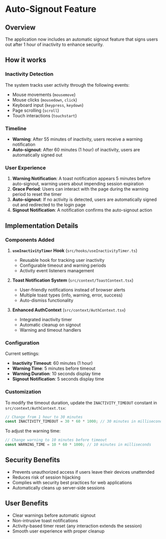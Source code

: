# Auto-Signout Feature

## Overview

The application now includes an automatic signout feature that signs users out after 1 hour of inactivity to enhance security.

## How it works

### Inactivity Detection

The system tracks user activity through the following events:

- Mouse movements (`mousemove`)
- Mouse clicks (`mousedown`, `click`)
- Keyboard input (`keypress`, `keydown`)
- Page scrolling (`scroll`)
- Touch interactions (`touchstart`)

### Timeline

- **Warning**: After 55 minutes of inactivity, users receive a warning notification
- **Auto-signout**: After 60 minutes (1 hour) of inactivity, users are automatically signed out

### User Experience

1. **Warning Notification**: A toast notification appears 5 minutes before auto-signout, warning users about impending session expiration
2. **Grace Period**: Users can interact with the page during the warning period to reset the timer
3. **Auto-signout**: If no activity is detected, users are automatically signed out and redirected to the login page
4. **Signout Notification**: A notification confirms the auto-signout action

## Implementation Details

### Components Added

1. **`useInactivityTimer` Hook** (`src/hooks/useInactivityTimer.ts`)

   - Reusable hook for tracking user inactivity
   - Configurable timeout and warning periods
   - Activity event listeners management

2. **Toast Notification System** (`src/context/ToastContext.tsx`)

   - User-friendly notifications instead of browser alerts
   - Multiple toast types (info, warning, error, success)
   - Auto-dismiss functionality

3. **Enhanced AuthContext** (`src/context/AuthContext.tsx`)
   - Integrated inactivity timer
   - Automatic cleanup on signout
   - Warning and timeout handlers

### Configuration

Current settings:

- **Inactivity Timeout**: 60 minutes (1 hour)
- **Warning Time**: 5 minutes before timeout
- **Warning Duration**: 10 seconds display time
- **Signout Notification**: 5 seconds display time

### Customization

To modify the timeout duration, update the `INACTIVITY_TIMEOUT` constant in `src/context/AuthContext.tsx`:

```typescript
// Change from 1 hour to 30 minutes
const INACTIVITY_TIMEOUT = 30 * 60 * 1000; // 30 minutes in milliseconds
```

To adjust the warning time:

```typescript
// Change warning to 10 minutes before timeout
const WARNING_TIME = 10 * 60 * 1000; // 10 minutes in milliseconds
```

## Security Benefits

- Prevents unauthorized access if users leave their devices unattended
- Reduces risk of session hijacking
- Complies with security best practices for web applications
- Automatically cleans up server-side sessions

## User Benefits

- Clear warnings before automatic signout
- Non-intrusive toast notifications
- Activity-based timer reset (any interaction extends the session)
- Smooth user experience with proper cleanup
